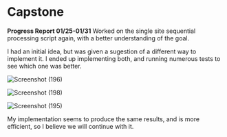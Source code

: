 # Capstone
**Progress Report 01/25-01/31**
Worked on the single site sequential processing script again, with a better understanding of the goal.

I had an initial idea, but was given a sugestion of a different way to implement it. I ended up implementing both, and running numerous tests to see which one was better.

![Screenshot (196)](https://github.com/compsci-river/Capstone/assets/77171731/8c6984a7-041d-4b8f-954f-473991b76ca2)

![Screenshot (198)](https://github.com/compsci-river/Capstone/assets/77171731/a02fcbc1-f86f-41e2-83d4-971cff60d08f)

![Screenshot (195)](https://github.com/compsci-river/Capstone/assets/77171731/8387b9ea-48b3-4aef-ac52-bdc1e5dc021e)

My implementation seems to produce the same results, and is more efficient, so I believe we will continue with it.
